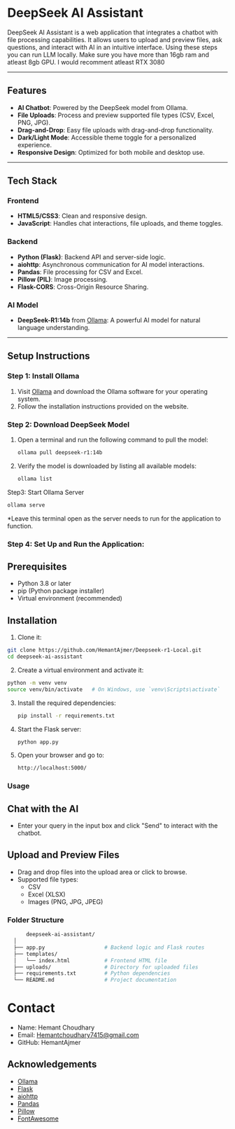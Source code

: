 # **DeepSeek AI Assistant**

DeepSeek AI Assistant is a web application that integrates a chatbot with file processing capabilities. It allows users to upload and preview files, ask questions, and interact with AI in an intuitive interface.
Using these steps you can run LLM locally.
Make sure you have more than 16gb ram and atleast 8gb GPU. I would recomment atleast RTX 3080

---

## **Features**

- **AI Chatbot**: Powered by the DeepSeek model from Ollama.
- **File Uploads**: Process and preview supported file types (CSV, Excel, PNG, JPG).
- **Drag-and-Drop**: Easy file uploads with drag-and-drop functionality.
- **Dark/Light Mode**: Accessible theme toggle for a personalized experience.
- **Responsive Design**: Optimized for both mobile and desktop use.

---

## **Tech Stack**

### **Frontend**
- **HTML5/CSS3**: Clean and responsive design.
- **JavaScript**: Handles chat interactions, file uploads, and theme toggles.

### **Backend**
- **Python (Flask)**: Backend API and server-side logic.
- **aiohttp**: Asynchronous communication for AI model interactions.
- **Pandas**: File processing for CSV and Excel.
- **Pillow (PIL)**: Image processing.
- **Flask-CORS**: Cross-Origin Resource Sharing.

### **AI Model**
- **DeepSeek-R1:14b** from [Ollama](https://ollama.com/): A powerful AI model for natural language understanding.

---

## **Setup Instructions**

### **Step 1: Install Ollama**
1. Visit [Ollama](https://ollama.com/) and download the Ollama software for your operating system.
2. Follow the installation instructions provided on the website.

### **Step 2: Download DeepSeek Model**
1. Open a terminal and run the following command to pull the model:
   ```bash
   ollama pull deepseek-r1:14b
2. Verify the model is downloaded by listing all available models:
   ```bash
   ollama list
Step3: Start Ollama Server
   ```bash
  ollama serve
```
*Leave this terminal open as the server needs to run for the application to function.
### Step 4: Set Up and Run the Application:
## Prerequisites
  * Python 3.8 or later
  * pip (Python package installer)
  * Virtual environment (recommended)
## Installation
1. Clone it:
  ```bash
  git clone https://github.com/HemantAjmer/Deepseek-r1-Local.git
  cd deepseek-ai-assistant
```
2. Create a virtual environment and activate it:
  ```bash
  python -m venv venv
  source venv/bin/activate   # On Windows, use `venv\Scripts\activate`
```
3. Install the required dependencies:
   ```bash
   pip install -r requirements.txt
4. Start the Flask server:
   ```bash
   python app.py
5. Open your browser and go to:
   ```bash
   http://localhost:5000/
### Usage
## Chat with the AI
  * Enter your query in the input box and click "Send" to interact with the chatbot.
## Upload and Preview Files
  * Drag and drop files into the upload area or click to browse.
  * Supported file types:
    * CSV
    * Excel (XLSX)
    * Images (PNG, JPG, JPEG)
   
### Folder Structure
  ```bash
        deepseek-ai-assistant/
    │
    ├── app.py                   # Backend logic and Flask routes
    ├── templates/
    │   └── index.html           # Frontend HTML file
    ├── uploads/                 # Directory for uploaded files
    ├── requirements.txt         # Python dependencies
    └── README.md                # Project documentation
```
# Contact

* Name: Hemant Choudhary
* Email: Hemantchoudhary7415@gmail.com
* GitHub: HemantAjmer

## Acknowledgements
  * [Ollama](https://ollama.com/)
  * [Flask](https://flask.palletsprojects.com/en/stable/)
  * [aiohttp]()
  * [Pandas](https://pandas.pydata.org/)
  * [Pillow](https://python-pillow.org/)
  * [FontAwesome](https://fontawesome.com/)
